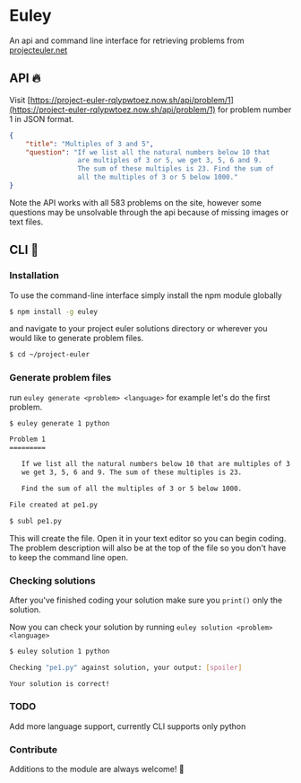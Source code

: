 # Euley

An api and command line interface for retrieving problems from [projecteuler.net](http://projecteuler.net)

## API :fire:

Visit [https://project-euler-rqlypwtoez.now.sh/api/problem/1](https://project-euler-rqlypwtoez.now.sh/api/problem/1) for problem number 1 in JSON format.

```json
{
    "title": "Multiples of 3 and 5",
    "question": "If we list all the natural numbers below 10 that
                 are multiples of 3 or 5, we get 3, 5, 6 and 9.
                 The sum of these multiples is 23. Find the sum of
                 all the multiples of 3 or 5 below 1000."
}
```

Note the API works with all 583 problems on the site, however some questions may be unsolvable through the api because of missing images or text files.

## CLI :construction:

### Installation

To use the command-line interface simply install the npm module globally

```bash
$ npm install -g euley
```

and navigate to your project euler solutions directory or wherever you would like to generate problem files.

```bash
$ cd ~/project-euler
```


### Generate problem files
run `euley generate <problem> <language>` for example let's do the first problem.

```bash
$ euley generate 1 python

Problem 1
=========

   If we list all the natural numbers below 10 that are multiples of 3 or 5,
   we get 3, 5, 6 and 9. The sum of these multiples is 23.

   Find the sum of all the multiples of 3 or 5 below 1000.

File created at pe1.py

$ subl pe1.py
```

This will create the file. Open it in your text editor so you can begin coding. The problem description will also be at the top of the file so you don't have to keep the command line open. 


### Checking solutions
After you've finished coding your solution make sure you `print()` only the solution.

Now you can check your solution by running `euley solution <problem> <language>`

```bash
$ euley solution 1 python

Checking "pe1.py" against solution, your output: [spoiler]

Your solution is correct!
```


### TODO
Add more language support, currently CLI supports only python

### Contribute
Additions to the module are always welcome! :raised_hands:

